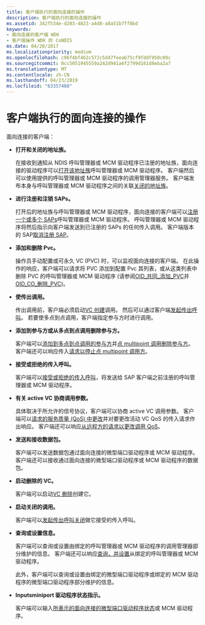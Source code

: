 ```yaml
---
title: 客户端执行的面向连接的操作
description: 客户端执行的面向连接的操作
ms.assetid: 342f534e-d203-4823-a4d8-a8a51b7ff0bd
keywords:
- 面向连接的客户端 WDK
- 客户端操作 WDK 的 CoNDIS
ms.date: 04/20/2017
ms.localizationpriority: medium
ms.openlocfilehash: c96f4bf462c572c5d47feeab75cf9fddf950c09c
ms.sourcegitcommit: 0cc5051945559a242d941a6f2799d161d8eba2a7
ms.translationtype: MT
ms.contentlocale: zh-CN
ms.lasthandoff: 04/23/2019
ms.locfileid: "63357408"
---
```

# <a name="connection-oriented-operations-performed-by-clients"></a>客户端执行的面向连接的操作





面向连接的客户端：

-   **打开和关闭的地址族。**

    在接收到通知从 NDIS 呼叫管理器或 MCM 驱动程序已注册的地址族，面向连接的驱动程序可以[打开该地址族](registering-and-opening-an-address-family.md)呼叫管理器或 MCM 驱动程序。 客户端然后可以使用提供的呼叫管理器或 MCM 驱动程序的调用管理器服务。 客户端发布本身与呼叫管理器或 MCM 驱动程序之间的关联[关闭的地址族](closing-an-address-family.md)。

-   **进行注册和注销 SAPs。**

    打开后的地址族与呼叫管理器或 MCM 驱动程序，面向连接的客户端可以[注册一个或多个 SAPs](registering-a-sap.md)呼叫管理器或 MCM 驱动程序。 呼叫管理器或 MCM 驱动程序将然后指示向客户端发送到已注册的 SAPs 的任何传入调用。 客户端版本的 SAP[取消注册 SAP](deregistering-a-sap.md)。

-   **添加和删除 Pvc。**

    操作员手动配置或可永久 VC (PVC) 时，可以监视面向连接的客户端。 在此操作的响应，客户端可以请求将 PVC 添加到配置 Pvc 其列表，或从这类列表中删除 PVC 的呼叫管理器或 MCM 驱动程序 (请参阅[OID\_共同\_添加\_PVC](https://msdn.microsoft.com/library/windows/hardware/ff569087)并[OID\_CO\_删除\_PVC](https://msdn.microsoft.com/library/windows/hardware/ff569090))。

-   **使传出调用。**

    传出调用前，客户端必须启动[VC 创建](creating-a-vc.md)调用。 然后可以通过客户端[发起传出呼叫](making-a-call.md)。 若要使多点到点调用，客户端指定参与方时进行调用。

-   **添加到参与方或从多点到点调用删除参与方。**

    客户端可以[添加到多点到点调用的参与方](adding-a-party-to-a-multipoint-call.md)并[点 multipoint 调用删除参与方](dropping-a-party-from-a-multipoint-call.md)。 客户端还可以响应传入[请求以停止点 multipoint 调用方](incoming-request-to-drop-a-party-from-a-multipoint-call.md)。

-   **接受或拒绝的传入呼叫。**

    客户端可以[接受或拒绝的传入呼叫](indicating-an-incoming-call.md)，将发送给 SAP 客户端之前注册的呼叫管理器或 MCM 驱动程序。

-   **有关 active VC 协商调用参数。**

    具体取决于所允许的信号协议，客户端可以协商 active VC 调用参数。 客户端可以[请求的服务质量 (QoS) 中更改](client-initiated-request-to-change-call-parameters.md)并对要更改活动 VC QoS 的传入请求作出响应。 客户端还可以响应[从远程方的请求以更改调用 QoS](incoming-request-to-change-call-parameters.md)。

-   **发送和接收数据包。**

    客户端可以发送数据包通过面向连接的微型端口驱动程序或 MCM 驱动程序。 客户端还可以接收通过面向连接的微型端口驱动程序或 MCM 驱动程序的数据包。

-   **启动删除的 VC。**

    客户端可以启动[VC 删除](deleting-a-vc.md)创建它。

-   **启动关闭的调用。**

    客户端可以[发起传出呼叫关闭](client-initiated-request-to-close-a-call.md)做它接受的传入呼叫。

-   **查询或设置信息。**

    客户端可以查询或设置由绑定的呼叫管理器或 MCM 驱动程序的调用管理器部分维护的信息。 客户端还可以响应[查询，并设置](querying-or-setting-information.md)从绑定的呼叫管理器或 MCM 驱动程序。

    此外，客户端可以查询或设置由绑定的微型端口驱动程序或绑定的 MCM 驱动程序的微型端口驱动程序部分维护的信息。

-   **Inputsminiport 驱动程序状态指示。**

    客户端可以输入[所表示的面向连接的微型端口驱动程序状态](indicating-miniport-driver-status.md)或 MCM 驱动程序。

 

 





